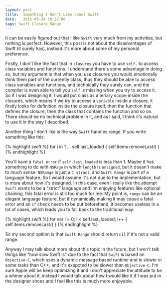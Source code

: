 ```yaml
---
layout: post
title:  Something I Don't Like about Swift
date:   2015-06-24 10:37:00
tags: Swift Closure Range
---
```


It can be easily figured out that I like `Swift` very much from my activities, but nothing is perfect. However, this post is not about the disadvantages of Swift (it surely has), instead it's more about some of my personal preference.

Firstly, I don't like the fact that in `closures` you have to use `self.` to access class variables and functions. I understand there's some advantage in doing so, but my argument is that when you use closures you would emotionally think them part of the currently class, thus they should be able to access class variables and functions, and technically they surely can, and the compiler is even able to tell you `self` is missing when you try to access it. So if I was designing it, I would put class as a teriary scope inside the closures, which means if we try to access a `variable` inside a closure, it firstly looks for definition inside the closure itself, then the function that defines the closure, then the class that contains the function and so on. There should be no technical problem in it, and as I said, I think it's natural to use it in the way I described.

Another thing I don't like is the way `Swift` handles range. If you write something like this:

{% highlight swift %}
for i in 1 ... self.last_loaded {
	self.items.removeLast()
}
{% endhighlight %}

You'll have a `fatal error` if `self.last_loaded` is less than 1. Maybe it has something to do with `NSRage` in which `length` is `unsigned`, but it doesn't make to much sense: `NSRange` is just a `C struct`, and `Swift Range` is part of a language feature. So I would assume it's not due to the implementation, but is more about how it's designed. In this case, even I really like the attempt `Swift` wants to be a "strict" language and I'm enjoying features like optional chaining, this fatal error is still too much for me. My point is, `range` can be an elegant language feature, but if dynamically making it may cause a fatal error and an `if` check needs to be put beforehand, it becomes useless in a lot of cases, which leads you to fall back to the traditional way:

{% highlight swift %}
for var i = 0; i < self.last_loaded; i++ {
	self.items.removeLast()
}
{% endhighlight %}

So my second opition is that `Swift Range` should return `nil` if it's not a valid range.

Anyway I may talk about more about this topic in the future, but I won't talk things like "how slow Swift is" due to the fact that `Swift` is based on `Objective-C`, which uses a dynamic message based runtime and is slower in some tasks than C++, and it's exepcted to be slower than `Objective-C`. I'm sure Apple will be keep optimizing it and I don't appreciate the attitude to be a whiner about it, instead I would talk about how I would like it if I was put in the designer shoes and I feel like this is much more enjoyable.

